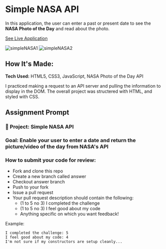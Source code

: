 # Simple NASA API

In this application, the user can enter a past or present date to see the **NASA Photo of the Day** and read about the photo.

[See Live Application](https://simplenasaproj.netlify.app/)

![simpleNASA1](https://user-images.githubusercontent.com/101942628/169665990-a9dfeadd-baff-4ac4-8cae-c847345eac78.PNG)
![simpleNASA2](https://user-images.githubusercontent.com/101942628/169665996-499fe98e-6fef-47b2-96dd-9aca7c780b66.PNG)

## How It's Made:

**Tech Used:** HTML5, CSS3, JavaScript, NASA Photo of the Day API

I practiced making a request to an API server and pulling the information to display in the DOM. The overall project was structered with HTML, and styled with CSS.

## Assignment Prompt

### 🚀 Project: Simple NASA API
### Goal: Enable your user to enter a date and return the picture/video of the day from NASA's API

### How to submit your code for review:

- Fork and clone this repo
- Create a new branch called answer
- Checkout answer branch
- Push to your fork
- Issue a pull request
- Your pull request description should contain the following:
  - (1 to 5 no 3) I completed the challenge
  - (1 to 5 no 3) I feel good about my code
  - Anything specific on which you want feedback!

Example:
```
I completed the challenge: 5
I feel good about my code: 4
I'm not sure if my constructors are setup cleanly...
```
